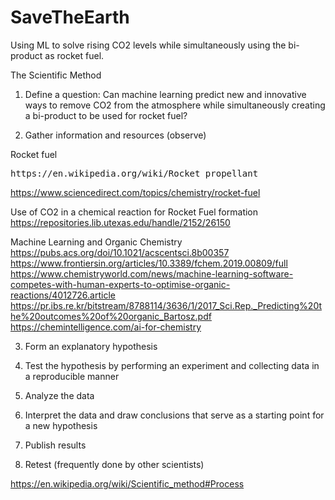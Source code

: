  # SaveTheEarth

Using ML to solve rising CO2 levels while simultaneously using the bi-product as rocket fuel.

The Scientific Method

1. Define a question: Can machine learning predict new and innovative ways to remove CO2 from the atmosphere while simultaneously creating a bi-product to be used for rocket fuel?

2. Gather information and resources (observe)

Rocket fuel
<pre>https://en.wikipedia.org/wiki/Rocket_propellant</pre>
https://www.sciencedirect.com/topics/chemistry/rocket-fuel

Use of CO2 in a chemical reaction for Rocket Fuel formation
https://repositories.lib.utexas.edu/handle/2152/26150

Machine Learning and Organic Chemistry
https://pubs.acs.org/doi/10.1021/acscentsci.8b00357
https://www.frontiersin.org/articles/10.3389/fchem.2019.00809/full
https://www.chemistryworld.com/news/machine-learning-software-competes-with-human-experts-to-optimise-organic-reactions/4012726.article
https://pr.ibs.re.kr/bitstream/8788114/3636/1/2017_Sci.Rep._Predicting%20the%20outcomes%20of%20organic_Bartosz.pdf
https://chemintelligence.com/ai-for-chemistry

3. Form an explanatory hypothesis

4. Test the hypothesis by performing an experiment and collecting data in a reproducible manner

5. Analyze the data

6. Interpret the data and draw conclusions that serve as a starting point for a new hypothesis

7. Publish results

8. Retest (frequently done by other scientists)

https://en.wikipedia.org/wiki/Scientific_method#Process
